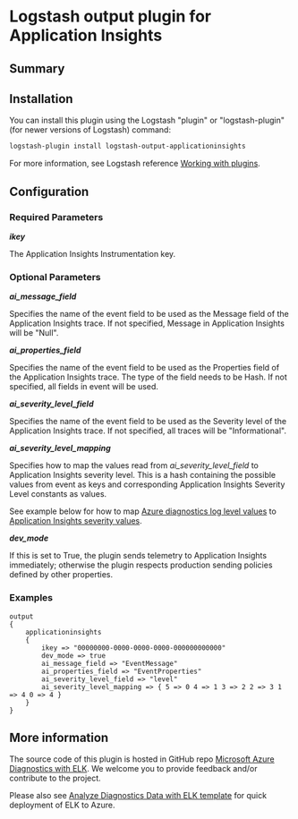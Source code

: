 # Logstash output plugin for Application Insights 

## Summary


## Installation
You can install this plugin using the Logstash "plugin" or "logstash-plugin" (for newer versions of Logstash) command:
```sh
logstash-plugin install logstash-output-applicationinsights
```
For more information, see Logstash reference [Working with plugins](https://www.elastic.co/guide/en/logstash/current/working-with-plugins.html).

## Configuration
### Required Parameters
__*ikey*__

The Application Insights Instrumentation key.

### Optional Parameters
__*ai_message_field*__

Specifies the name of the event field to be used as the Message field of the Application Insights trace. If not specified, Message in Application Insights will be "Null".

__*ai_properties_field*__

Specifies the name of the event field to be used as the Properties field of the Application Insights trace. The type of the field needs to be Hash. If not specified, all fields in event will be used.

__*ai_severity_level_field*__

Specifies the name of the event field to be used as the Severity level of the Application Insights trace. If not specified, all traces will be "Informational".

__*ai_severity_level_mapping*__

Specifies how to map the values read from *ai_severity_level_field* to Application Insights severity level. This is a hash containing the possible values from event as keys and corresponding Application Insights Severity Level constants as values.

See example below for how to map [Azure diagnostics log level values](https://msdn.microsoft.com/en-us/library/azure/microsoft.windowsazure.diagnostics.loglevel.aspx) to [Application Insights severity values](https://github.com/Microsoft/ApplicationInsights-Ruby/blob/master/lib/application_insights/channel/contracts/severity_level.rb).

__*dev_mode*__

If this is set to True, the plugin sends telemetry to Application Insights immediately; otherwise the plugin respects production sending policies defined by other properties.

### Examples
```
output
{
    applicationinsights
    {
        ikey => "00000000-0000-0000-0000-000000000000"
        dev_mode => true
        ai_message_field => "EventMessage"
        ai_properties_field => "EventProperties"
        ai_severity_level_field => "level"
        ai_severity_level_mapping => { 5 => 0 4 => 1 3 => 2 2 => 3 1 => 4 0 => 4 }
    }
}
```

## More information
The source code of this plugin is hosted in GitHub repo [Microsoft Azure Diagnostics with ELK](https://github.com/Azure/azure-diagnostics-tools). We welcome you to provide feedback and/or contribute to the project.

Please also see [Analyze Diagnostics Data with ELK template](https://github.com/Azure/azure-quickstart-templates/tree/master/diagnostics-with-elk) for quick deployment of ELK to Azure.   
